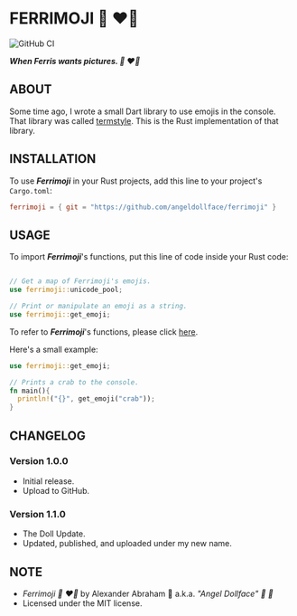 # FERRIMOJI :crab: :heart_on_fire:

![GitHub CI](https://github.com/angeldollface/ferrimoji/actions/workflows/rust.yml/badge.svg)

***When Ferris wants pictures. :crab: :heart_on_fire:***

## ABOUT

Some time ago, I wrote a small Dart library to use emojis in the console.
That library was called [termstyle](https://github.com/angeldollface/termstyle). This is the Rust implementation of that library.

## INSTALLATION

To use ***Ferrimoji*** in your Rust projects, add this line to your project's `Cargo.toml`:

```TOML
ferrimoji = { git = "https://github.com/angeldollface/ferrimoji" }
```

## USAGE
To import ***Ferrimoji***'s functions, put this line of code inside your Rust code:

```Rust

// Get a map of Ferrimoji's emojis.
use ferrimoji::unicode_pool;

// Print or manipulate an emoji as a string.
use ferrimoji::get_emoji;

```

To refer to ***Ferrimoji***'s functions, please click [here](https://github.com/angeldollface/ferrimoji/blob/main/src/lib.rs).

Here's a small example:

```Rust
use ferrimoji::get_emoji;

// Prints a crab to the console.
fn main(){
  println!("{}", get_emoji("crab"));
}
```

## CHANGELOG

### Version 1.0.0

- Initial release.
- Upload to GitHub.

### Version 1.1.0

- The Doll Update.
- Updated, published, and uploaded under my new name.

## NOTE

- *Ferrimoji :crab: :heart_on_fire:* by Alexander Abraham :black_heart: a.k.a. *"Angel Dollface" :dolls: :ribbon:*
- Licensed under the MIT license.
